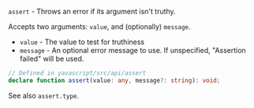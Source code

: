 `assert` - Throws an error if its argument isn't truthy.

Accepts two arguments: `value`, and (optionally) `message`.

- `value` - The value to test for truthiness
- `message` - An optional error message to use. If unspecified, "Assertion failed" will be used.

```ts
// Defined in yavascript/src/api/assert
declare function assert(value: any, message?: string): void;
```

See also `assert.type`.
